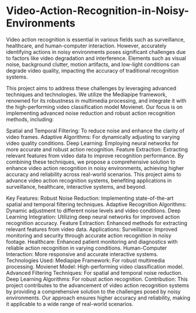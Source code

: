 # Video-Action-Recognition-in-Noisy-Environments
Video action recognition is essential in various fields such as surveillance, healthcare, and human-computer interaction. However, accurately identifying actions in noisy environments poses significant challenges due to factors like video degradation and interference. Elements such as visual noise, background clutter, motion artifacts, and low-light conditions can degrade video quality, impacting the accuracy of traditional recognition systems.

This project aims to address these challenges by leveraging advanced techniques and technologies. We utilize the Mediapipe framework, renowned for its robustness in multimedia processing, and integrate it with the high-performing video classification model Movienet. Our focus is on implementing advanced noise reduction and robust action recognition methods, including:

Spatial and Temporal Filtering: To reduce noise and enhance the clarity of video frames.
Adaptive Algorithms: For dynamically adjusting to varying video quality conditions.
Deep Learning: Employing neural networks for more accurate and robust action recognition.
Feature Extraction: Extracting relevant features from video data to improve recognition performance.
By combining these techniques, we propose a comprehensive solution to enhance video action recognition in noisy environments, achieving higher accuracy and reliability across real-world scenarios. This project aims to advance video action recognition systems, benefiting applications in surveillance, healthcare, interactive systems, and beyond.

Key Features:
Robust Noise Reduction: Implementing state-of-the-art spatial and temporal filtering techniques.
Adaptive Recognition Algorithms: Dynamic adjustment to different noise levels and video conditions.
Deep Learning Integration: Utilizing deep neural networks for improved action recognition accuracy.
Feature Extraction: Enhanced methods for extracting relevant features from video data.
Applications:
Surveillance: Improved monitoring and security through accurate action recognition in noisy footage.
Healthcare: Enhanced patient monitoring and diagnostics with reliable action recognition in varying conditions.
Human-Computer Interaction: More responsive and accurate interactive systems.
Technologies Used:
Mediapipe Framework: For robust multimedia processing.
Movienet Model: High-performing video classification model.
Advanced Filtering Techniques: For spatial and temporal noise reduction.
Deep Learning Algorithms: For robust action recognition.
Contribution:
This project contributes to the advancement of video action recognition systems by providing a comprehensive solution to the challenges posed by noisy environments. Our approach ensures higher accuracy and reliability, making it applicable to a wide range of real-world scenarios.
